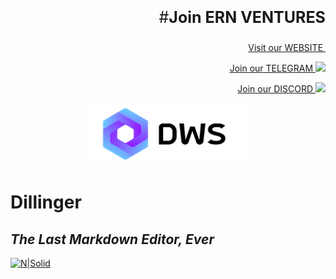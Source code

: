 <p style="font-size:25px" align="right">
#<strong>Join ERN VENTURES</strong></p>
<p style="font-size:14px" align="right">
<a href="https://ernventures.com/" target="_blank">Visit our WEBSITE <img src="" width="30"/></a>
<p style="font-size:14px" align="right">
<a href="https://t.me/ernventuresglobal" target="_blank">Join our TELEGRAM <img src="https://user-images.githubusercontent.com/50621007/183283867-56b4d69f-bc6e-4939-b00a-72aa019d1aea.png" width="30"/></a>
<p style="font-size:14px" align="right">
<a href="https://discord.gg/8htnaeTx" target="_blank">Join our DISCORD <img src="https://user-images.githubusercontent.com/50621007/176236430-53b0f4de-41ff-41f7-92a1-4233890a90c8.png" width="30"/></a>
</p>

<p align="center">
  <img height="100" height="auto" src="https://raw.githubusercontent.com/stasiaantonova/ERN/main/img/DWS.png">
</p>

# Dillinger
## _The Last Markdown Editor, Ever_

[![N|Solid](https://cldup.com/dTxpPi9lDf.thumb.png)](https://nodesource.com/products/nsolid)
